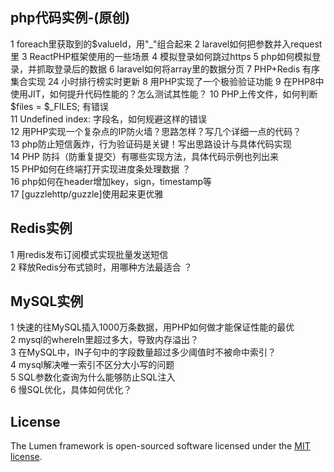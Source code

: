 ## php代码实例-(原创)  
1 foreach里获取到的$valueId，用"_"组合起来   
2 laravel如何把参数并入request里   
3 ReactPHP框架使用的一些场景   
4 模拟登录如何跳过https   
5 php如何模拟登录，并抓取登录后的数据   
6 laravel如何将array里的数据分页 
7 PHP+Redis 有序集合实现 24 小时排行榜实时更新    
8 用PHP实现了一个极验验证功能    
9 在PHP8中使用JIT，如何提升代码性能的？怎么测试其性能？   
10 PHP上传文件，如何判断$files = $_FILES; 有错误  
11 Undefined index: 字段名，如何规避这样的错误    
12 用PHP实现一个复杂点的IP防火墙？思路怎样？写几个详细一点的代码？   
13 php防止短信轰炸，行为验证码是关键！写出思路设计与具体代码实现   
14 PHP 防抖（防重复提交）有哪些实现方法，具体代码示例也列出来   
15 PHP如何在终端打开实现进度条处理数据 ？   
16 php如何在header增加key，sign，timestamp等      
17 [guzzlehttp/guzzle]使用起来更优雅

## Redis实例
1 用redis发布订阅模式实现批量发送短信   
2 释放Redis分布式锁时，用哪种方法最适合 ？   

## MySQL实例
1 快速的往MySQL插入1000万条数据，用PHP如何做才能保证性能的最优    
2 mysql的whereIn里超过多大，导致内存溢出？  
3 在MySQL中，IN子句中的字段数量超过多少阈值时不被命中索引？  
4 mysql解决唯一索引不区分大小写的问题   
5 SQL参数化查询为什么能够防止SQL注入   
6 慢SQL优化，具体如何优化？   


## License   

The Lumen framework is open-sourced software licensed under the [MIT license](https://opensource.org/licenses/MIT).
